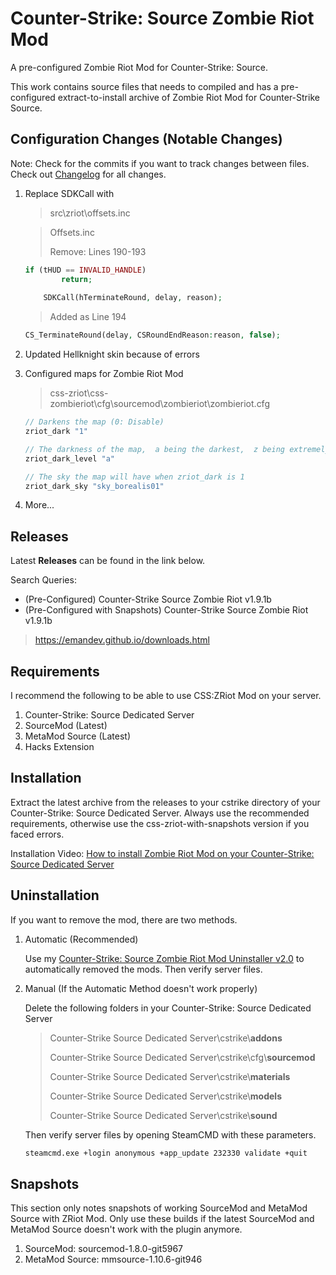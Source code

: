 # Counter-Strike: Source Zombie Riot Mod
A pre-configured Zombie Riot Mod for Counter-Strike: Source.

This work contains source files that needs to compiled and has a pre-configured extract-to-install archive of Zombie Riot Mod for Counter-Strike Source.

## Configuration Changes (Notable Changes)

Note: Check for the commits if you want to track changes between files. Check out [Changelog](changelog.md) for all changes.

1. Replace SDKCall with 

   >src\zriot\offsets.inc

   > Offsets.inc
   >
   > Remove: Lines 190-193

   ```php
   if (tHUD == INVALID_HANDLE)
           return;
       
       SDKCall(hTerminateRound, delay, reason);
   ```

   > Added as Line 194

   ```php
   CS_TerminateRound(delay, CSRoundEndReason:reason, false);
   ```

2. Updated Hellknight skin because of errors

3. Configured maps for Zombie Riot Mod

   > css-zriot\css-zombieriot\cfg\sourcemod\zombieriot\zombieriot.cfg

   ````c++
   // Darkens the map (0: Disable)
   zriot_dark "1"
   
   // The darkness of the map,  a being the darkest,  z being extremely bright when zriot_dark is 1 (n: Default)
   zriot_dark_level "a"
   
   // The sky the map will have when zriot_dark is 1
   zriot_dark_sky "sky_borealis01"
   ````

4. More...

## Releases

Latest **Releases** can be found in the link below. 

Search Queries: 

+ (Pre-Configured) Counter-Strike Source Zombie Riot v1.9.1b
+ (Pre-Configured with Snapshots) Counter-Strike Source Zombie Riot v1.9.1b

> https://emandev.github.io/downloads.html

## Requirements

I recommend the following to be able to use CSS:ZRiot Mod on your server.

1. Counter-Strike: Source Dedicated Server
2. SourceMod (Latest)
3. MetaMod Source (Latest)
4. Hacks Extension

## Installation

Extract the latest archive from the releases to your cstrike directory of your Counter-Strike: Source Dedicated Server. Always use the recommended requirements, otherwise use the css-zriot-with-snapshots version if you faced errors.

Installation Video: [How to install Zombie Riot Mod on your Counter-Strike: Source Dedicated Server](https://www.youtube.com/watch?v=4M97oxkSdJk)

## Uninstallation

If you want to remove the mod, there are two methods.

1. Automatic (Recommended)

   Use my [Counter-Strike: Source Zombie Riot Mod Uninstaller v2.0](https://github.com/EmanDev/CSS-Zriot-Mod-Uninstaller-v2) to automatically removed the mods. Then verify server files.

2. Manual (If the Automatic Method doesn't work properly)

   Delete the following folders in your Counter-Strike: Source Dedicated Server

   > Counter-Strike Source Dedicated Server\cstrike\\**addons**
   >
   > Counter-Strike Source Dedicated Server\cstrike\cfg\\**sourcemod**
   >
   > Counter-Strike Source Dedicated Server\cstrike\\**materials**
   >
   > Counter-Strike Source Dedicated Server\cstrike\\**models**
   >
   > Counter-Strike Source Dedicated Server\cstrike\\**sound**

   Then verify server files by opening SteamCMD with these parameters.

   ```bash
   steamcmd.exe +login anonymous +app_update 232330 validate +quit
   ```

## Snapshots

This section only notes snapshots of working SourceMod and MetaMod Source with ZRiot Mod. Only use these builds if the latest SourceMod and MetaMod Source doesn't work with the plugin anymore.

1. SourceMod: sourcemod-1.8.0-git5967
2. MetaMod Source: mmsource-1.10.6-git946
